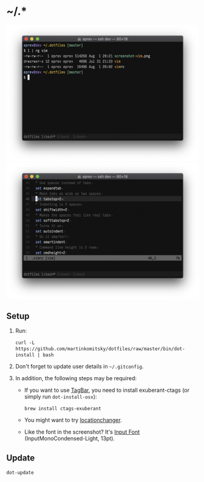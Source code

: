 # ~/.\*

![](screenshot.png)
![](screenshot-vim.png)

## Setup

1. Run:

    ```
    curl -L https://github.com/martinkomitsky/dotfiles/raw/master/bin/dot-install | bash
    ```


2. Don't forget to update user details in `~/.gitconfig`.

3. In addition, the following steps may be required:

   - If you want to use [TagBar](http://majutsushi.github.io/tagbar/), you need to install exuberant-ctags (or simply run `dot-install-osx`):

     ```
     brew install ctags-exuberant
     ```

   - You might want to try [locationchanger](https://github.com/eprev/locationchanger).

   - Like the font in the screenshot? It's [Input Font](http://input.fontbureau.com/) (InputMonoCondensed-Light, 13pt).

## Update

```
dot-update
```
